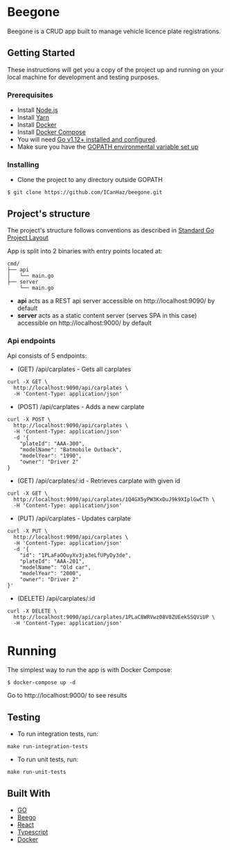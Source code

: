 # Beegone

Beegone is a CRUD app built to manage vehicle licence plate registrations.

## Getting Started

These instructions will get you a copy of the project up and running on your local machine for development and testing purposes.


### Prerequisites

- Install [Node.js](https://nodejs.org/en/)
- Install [Yarn](https://yarnpkg.com/lang/en/docs/install/)
- Install [Docker](https://docs.docker.com/install/)
- Install [Docker Compose](https://docs.docker.com/compose/install/)
- You will need [Go v1.12+ installed and configured](https://golang.org/dl/).
- Make sure you have the [GOPATH environmental variable set up](https://github.com/golang/go/wiki/SettingGOPATH) 

### Installing

- Clone the project to any directory outside GOPATH

```
$ git clone https://github.com/ICanHaz/beegone.git
```

## Project's structure

The project's structure follows conventions as described in [Standard Go Project Layout](https://github.com/golang-standards/project-layout)

App is split into 2 binaries with entry points located at:
```
cmd/
├── api
│   └── main.go
├── server
    └── main.go
```

- **api** acts as a REST api server accessible on http://localhost:9090/ by default
- **server** acts as a static content server (serves SPA in this case) accessible on http://localhost:9000/ by default

### Api endpoints

Api consists of 5 endpoints:

- (GET) /api/carplates - Gets all carplates
```
curl -X GET \
  http://localhost:9090/api/carplates \
  -H 'Content-Type: application/json'
```


- (POST) /api/carplates - Adds a new carplate
```
curl -X POST \
  http://localhost:9090/api/carplates \
  -H 'Content-Type: application/json'
  -d '{
	"plateId": "AAA-300",
	"modelName": "Batmobile Outback",
	"modelYear": "1990",
	"owner": "Driver 2"
}
```

- (GET) /api/carplates/:id - Retrieves carplate with given id
```
curl -X GET \
  http://localhost:9090/api/carplates/1Q4GX5yPW3KxDuJ9k9XIplGwCTh \ 
  -H 'Content-Type: application/json' 
```

- (PUT) /api/carplates - Updates carplate
```
curl -X PUT \
  http://localhost:9090/api/carplates \
  -H 'Content-Type: application/json' 
  -d '{
    "id": "1PLaFaOOuyXv3ja3eLfUPyDy3de",
    "plateId": "AAA-201",
    "modelName": "Old car",
    "modelYear": "2000",
    "owner": "Driver 2"
}'
```

- (DELETE) /api/carplates/:id

```
curl -X DELETE \
  http://localhost:9090/api/carplates/1PLaC8WRVwz08V0ZUEekSSQViUP \
  -H 'Content-Type: application/json'  
```

# Running

The simplest way to run the app is with Docker Compose:

```
$ docker-compose up -d
```

Go to http://localhost:9000/ to see results 

## Testing

- To run integration tests, run:

```
make run-integration-tests
```


- To run unit tests, run:

```
make run-unit-tests
```

## Built With

* [GO](https://golang.org/)
* [Beego](https://beego.me/)
* [React](https://reactjs.org/)
* [Typescript](https://www.typescriptlang.org/)
* [Docker](https://www.docker.com/)
